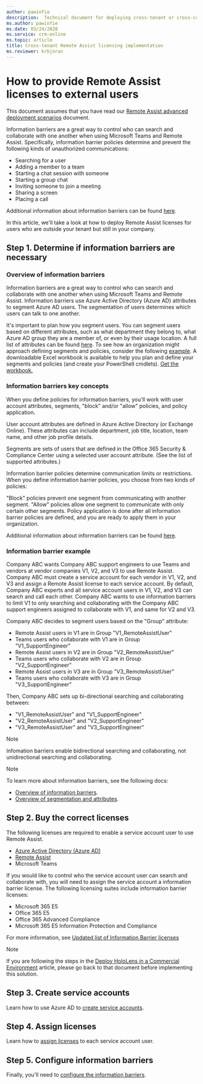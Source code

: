 ```yaml
---
author: pawinfie
description:  Technical document for deploying cross-tenant or cross-company Remote Assist calls
ms.author: pawinfie
ms.date: 03/24/2020
ms.service: crm-online
ms.topic: article
title: Cross-tenant Remote Assist licensing implementation
ms.reviewer: krbjoran
---
```


# How to provide Remote Assist licenses to external users

This document assumes that you have read our [Remote Assist advanced deployment scenarios](out-of-tenant-overview.md) document. 

Information barriers are a great way to control who can search and collaborate with one another when using Microsoft Teams and Remote Assist. Specifically, information barrier policies determine and prevent the following kinds of unauthorized communications:

- Searching for a user
- Adding a member to a team
- Starting a chat session with someone
- Starting a group chat
- Inviting someone to join a meeting
- Sharing a screen
- Placing a call

Additional information about information barriers can be found [here](https://docs.microsoft.com/microsoft-365/compliance/information-barriers?view=o365-worldwide#what-happens-with-information-barriers).

In this article, we'll take a look at how to deploy Remote Assist licenses for users who are outside your tenant but still in your company. 

## Step 1. Determine if information barriers are necessary

### Overview of information barriers

Information barriers are a great way to control who can search and collaborate with one another when using Microsoft Teams and Remote Assist. Information barriers use Azure Active Directory (Azure AD) attributes to segment Azure AD users. The segmentation of users determines which users can talk to one another.

It's important to plan how you segment users. You can segment users based on different attributes, such as what department they belong to, what Azure AD group they are a member of, or even by their usage location. A full list of attributes can be found [here](https://docs.microsoft.com/microsoft-365/compliance/information-barriers-attributes?view=o365-worldwide#reference). To see how an organization might approach defining segments and policies, consider the following [example](https://docs.microsoft.com/microsoft-365/compliance/information-barriers-policies?view=o365-worldwide#example-contosos-departments-segments-and-policies). A downloadable Excel workbook is available to help you plan and define your segments and policies (and create your PowerShell cmdlets). [Get the workbook.](https://github.com/MicrosoftDocs/OfficeDocs-O365SecComp/raw/public/SecurityCompliance/media/InfoBarriers-PowerShellGenerator.xlsx)

### Information barriers key concepts

When you define policies for information barriers, you'll work with user account attributes, segments, "block" and/or "allow" policies, and policy application.

User account attributes are defined in Azure Active Directory (or Exchange Online). These attributes can include department, job title, location, team name, and other job profile details.

Segments are sets of users that are defined in the Office 365 Security & Compliance Center using a selected user account attribute. (See the list of supported attributes.)

Information barrier policies determine communication limits or restrictions. When you define information barrier policies, you choose from two kinds of policies:

"Block" policies prevent one segment from communicating with another segment.
"Allow" policies allow one segment to communicate with only certain other segments.
Policy application is done after all information barrier policies are defined, and you are ready to apply them in your organization.

Additional information about information barriers can be found [here](https://docs.microsoft.com/microsoft-365/compliance/information-barriers?view=o365-worldwide#what-happens-with-information-barriers).

### Information barrier example

Company ABC wants Company ABC support engineers to use Teams and vendors at vendor companies V1, V2, and V3 to use Remote Assist. Company ABC must create a service account for each vendor in V1, V2, and V3 and assign a Remote Assist license to each service account. By default, Company ABC experts and all service account users in V1, V2, and V3 can search and call each other. Company ABC wants to use information barriers to limit V1 to only searching and collaborating with the Company ABC support engineers assigned to collaborate with V1, and same for V2 and V3.

Company ABC decides to segment users based on the "Group" attribute:
* Remote Assist users in V1 are in Group "V1_RemoteAssistUser"
* Teams users who collaborate with V1 are in Group "V1_SupportEngineer"
* Remote Assist users in V2 are in Group "V2_RemoteAssistUser"
* Teams users who collaborate with V2 are in Group "V2_SupportEngineer"
* Remote Assist users in V3 are in Group "V3_RemoteAssistUser"
* Teams users who collaborate with V3 are in Group "V3_SupportEngineer"
 
Then, Company ABC sets up bi-directional searching and collaborating between:
* "V1_RemoteAssistUser" and "V1_SupportEngineer"
* "V2_RemoteAssistUser" and "V2_SupportEngineer"
* "V3_RemoteAssistUser" and "V3_SupportEngineer"

>[!NOTE]
> Infomation barriers enable bidirectional searching and collaborating, not unidirectional searching and collaborating.

>[!NOTE]
> To learn more about information barriers, see the following docs:
>
> - [Overview of information barriers](https://docs.microsoft.com/microsoft-365/compliance/information-barriers?view=o365-worldwide).
> - [Overview of segmentation and attributes](https://docs.microsoft.com/microsoft-365/compliance/information-barriers-attributes?view=o365-worldwide).


## Step 2. Buy the correct licenses

The following licenses are required to enable a service account user to use Remote Assist.

- [Azure Active Directory (Azure AD)](https://docs.microsoft.com/azure/active-directory/fundamentals/active-directory-whatis#who-uses-azure-ad)
- [Remote Assist](buy-remote-assist.md)
- Microsoft Teams

If you would like to control who the service account user can search and collaborate with, you will need to assign the service account a information barrier license. The following licensing suites include information barrier licenses:

- Microsoft 365 E5
- Office 365 E5
- Office 365 Advanced Compliance
- Microsoft 365 E5 Information Protection and Compliance

For more information, see [Updated list of Information Barrier licenses](https://docs.microsoft.com/microsoft-365/compliance/information-barriers?view=o365-worldwide#required-licenses-and-permissions)

>[!NOTE]
> If you are following the steps in the [Deploy HoloLens in a Commercial Environment](https://docs.microsoft.com/hololens/hololens-requirements#apps) article, please go back to that document before implementing this solution.

## Step 3. Create service accounts

Learn how to use Azure AD to [create service accounts](https://docs.microsoft.com/azure/active-directory/fundamentals/add-users-azure-active-directory).

## Step 4. Assign licenses

Learn how to [assign licenses](https://docs.microsoft.com/azure/active-directory/fundamentals/license-users-groups) to each service account user. 

## Step 5. Configure information barriers

Finally, you'll need to [configure the information barriers](https://docs.microsoft.com/microsoft-365/compliance/information-barriers-policies?view=o365-worldwide).
